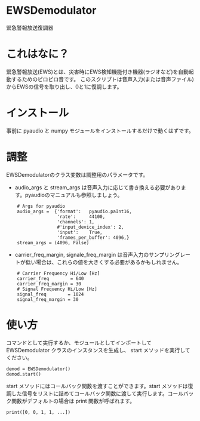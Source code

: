 # EWSDemodulator
緊急警報放送復調器

# これはなに？
緊急警報放送(EWS)とは、災害時にEWS検知機能付き機器(ラジオなど)を自動起動するためのピロピロ音です。
このスクリプトは音声入力(または音声ファイル)からEWSの信号を取り出し、0と1に復調します。

# インストール
事前に pyaudio と numpy モジュールをインストールするだけで動くはずです。

# 調整
EWSDemodulatorのクラス変数は調整用のパラメータです。
- audio_args と stream_args は音声入力に応じて書き換える必要があります。pyaudioのマニュアルも参照しましょう。
```
    # Args for pyaudio
    audio_args =  {'format':   pyaudio.paInt16,
                   'rate':     44100,
                   'channels': 1,
                   #'input_device_index': 2,
                   'input':    True,
                   'frames_per_buffer': 4096,}
    stream_args = (4096, False)
```
- carrier_freq_margin, signale_freq_margin は音声入力のサンプリングレートが低い場合は、これらの値を大きくする必要があるかもしれません。
```
    # Carrier Frequency Hi/Low [Hz]
    carrier_freq        = 640
    carrier_freq_margin = 30
    # Signal Frequency Hi/Low [Hz]
    signal_freq        = 1024
    signal_freq_margin = 30
```

# 使い方
コマンドとして実行するか、モジュールとしてインポートして EWSDemodulator クラスのインスタンスを生成し、 start メソッドを実行してください。
```
demod = EWSDemodulator()
demod.start()
```

start メソッドにはコールバック関数を渡すことができます。start メソッドは復調した信号をリストに詰めてコールバック関数に渡して実行します。コールバック関数がデフォルトの場合は print 関数が呼ばれます。
```
print([0, 0, 1, 1, ...])
```
